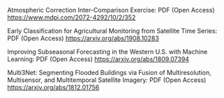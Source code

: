 Atmospheric Correction Inter-Comparison Exercise: PDF (Open Access) https://www.mdpi.com/2072-4292/10/2/352

Early Classification for Agricultural Monitoring from Satellite Time Series: PDF (Open Access) https://arxiv.org/abs/1908.10283

Improving Subseasonal Forecasting in the Western U.S. with Machine Learning: PDF (Open Access) https://arxiv.org/abs/1809.07394

Multi3Net: Segmenting Flooded Buildings via Fusion of Multiresolution, Multisensor, and Multitemporal Satellite Imagery: PDF (Open Access) https://arxiv.org/abs/1812.01756